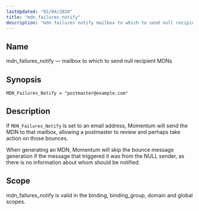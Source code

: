 ```yaml
---
lastUpdated: "02/04/2020"
title: "mdn_failures_notify"
description: "mdn failures notify mailbox to which to send null recipient MD Ns MDN Failures Notify postmaster example com If MDN Failures Notify is set to an email address Momentum will send the MDN to that mailbox allowing a postmaster to review and perhaps take action on those bounces When generating..."
---
```


<a name="conf.ref.mdn_failures_notify"></a> 
## Name

mdn_failures_notify — mailbox to which to send null recipient MDNs

## Synopsis

`MDN_Failures_Notify = "postmaster@example.com"`

<a name="idp10327600"></a> 
## Description

If `MDN_Failures_Notify` is set to an email address, Momentum will send the MDN to that mailbox, allowing a postmaster to review and perhaps take action on those bounces.

When generating an MDN, Momentum will skip the bounce message generation if the message that triggered it was from the NULL sender, as there is no information about whom should be notified.

<a name="idp10330400"></a> 
## Scope

mdn_failures_notify is valid in the binding, binding_group, domain and global scopes.